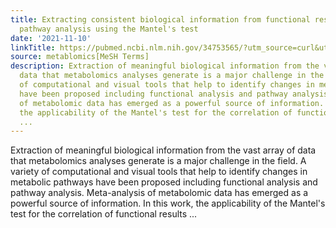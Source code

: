 ```yaml
---
title: Extracting consistent biological information from functional results of metabolomic
  pathway analysis using the Mantel's test
date: '2021-11-10'
linkTitle: https://pubmed.ncbi.nlm.nih.gov/34753565/?utm_source=curl&utm_medium=rss&utm_campaign=pubmed-2&utm_content=1Zkrxt7ktlCbHBXEV3v65xxSnkSWNsJ1A6Fq3gBniKhGfIUslK&fc=20210907212339&ff=20211112194353&v=2.15.0
source: metablomics[MeSH Terms]
description: Extraction of meaningful biological information from the vast array of
  data that metabolomics analyses generate is a major challenge in the field. A variety
  of computational and visual tools that help to identify changes in metabolic pathways
  have been proposed including functional analysis and pathway analysis. Meta-analysis
  of metabolomic data has emerged as a powerful source of information. In this work,
  the applicability of the Mantel's test for the correlation of functional results
  ...
---
```

Extraction of meaningful biological information from the vast array of data that metabolomics analyses generate is a major challenge in the field. A variety of computational and visual tools that help to identify changes in metabolic pathways have been proposed including functional analysis and pathway analysis. Meta-analysis of metabolomic data has emerged as a powerful source of information. In this work, the applicability of the Mantel's test for the correlation of functional results ...